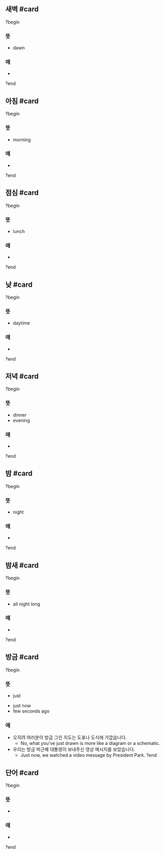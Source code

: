 ## 새벽 #card
?begin
### 뜻
- dawn
### 예
-
?end


## 아침 #card
?begin
### 뜻
- morning
### 예
-
?end


## 점심 #card
?begin
### 뜻
- lunch
### 예
-
?end


## 낮 #card
?begin
### 뜻
- daytime
### 예
-

?end



## 저녁 #card
?begin
### 뜻
- dinner
- evening
### 예
-
?end


## 밤 #card
?begin
### 뜻
- night
### 예
-
?end


## 밤새 #card
?begin
### 뜻
- all night long
### 예
-
?end


## 방금 #card
?begin
### 뜻
* just
- just now
- few seconds ago
### 예
- 오히려 여러분이 방금 그린 지도는 도표나 도식에 가깝습니다.
	- No, what you've just drawn is more like a diagram or a schematic.
- 우리는 방금 박근혜 대통령이 보내주신 영상 메시지를 보았습니다.
	- Just now, we watched a video message by President Park.
?end


## 단어 #card
?begin
### 뜻
-
### 예
-
?end

